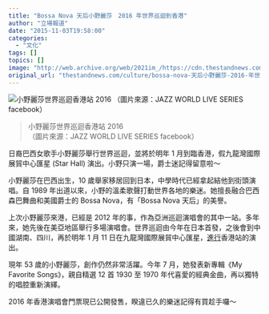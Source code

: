 ```yaml
---
title: "Bossa Nova 天后小野麗莎　2016 年世界巡迴到香港"
author: "立場報道"
date: "2015-11-03T19:58:00"
categories:
  - "文化"
tags: []
topics: []
image: "http://web.archive.org/web/2021im_/https://cdn.thestandnews.com/media/photos/cache/E5B08FE9878EE9BA97E88E8E_rZ190_1200x0.jpg"
original_url: "thestandnews.com/culture/bossa-nova-天后小野麗莎-2016-年世界巡迴到香港"
---
```

![小野麗莎世界巡迴香港站 2016
（圖片來源：JAZZ WORLD LIVE SERIES facebook）](http://web.archive.org/web/2021im_/https://cdn.thestandnews.com/media/photos/cache/E5B08FE9878EE9BA97E88E8E_rZ190_1200x0.jpg)

> 小野麗莎世界巡迴香港站 2016  
（圖片來源：JAZZ WORLD LIVE SERIES facebook）

日裔巴西女歌手小野麗莎舉行世界巡迴，並將於明年 1 月到臨香港，假九龍灣國際展貿中心匯星 (Star Hall) 演出。小野只演一場，爵士迷記得留意啦～

小野麗莎在巴西出生，10 歲舉家移居回到日本，中學時代已經拿起結他到街頭演唱。自 1989 年出道以來，小野的溫柔歌聲打動世界各地的樂迷。她擅長融合巴西森巴舞曲和美國爵士的 Bossa Nova，有「Bossa Nova 天后」的美譽。

上次小野麗莎來港，已經是 2012 年的事，作為亞洲巡迴演唱會的其中一站。多年來，她先後在美亞地區舉行多場演唱會。世界巡迴由今年在日本首發，之後會到中國湖南、四川，再於明年 1 月 11 日在九龍灣國際展貿中心匯星，[進行](http://web.archive.org/web/20210628124501/https://www.facebook.com/events/1515774842068216/)香港站的演出。

現年 53 歲的小野麗莎，創作仍然非常活躍。今年 7 月，她發表新專輯《My Favorite Songs》，親自精選 12 首 1930 至 1970 年代喜愛的經典金曲，再以獨特的唱腔重新演繹。

2016 年香港演唱會門票現已公開發售，睽違已久的樂迷記得有買趁手囉～